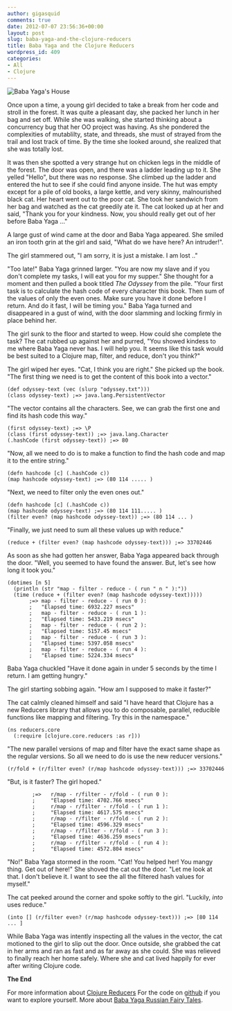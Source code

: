 ```yaml
---
author: gigasquid
comments: true
date: 2012-07-07 23:56:36+00:00
layout: post
slug: baba-yaga-and-the-clojure-reducers
title: Baba Yaga and the Clojure Reducers
wordpress_id: 409
categories:
- All
- Clojure
---
```


![Baba Yaga's House](http://www.thebells.net/Halloween/BabaYaga/BabaYaga3.GIF)

Once upon a time, a young girl decided to take a break from her code and stroll in the forest.  It was quite a pleasant day, she packed her lunch in her bag and set off.  While she was walking, she started thinking about a concurrency bug that her OO project was having.  As she pondered the complexities of mutablilty, state, and threads, she must of strayed from the trail and lost track of time.  By the time she looked around, she realized that she was totally lost.

It was then she spotted a very strange hut on chicken legs in the middle of the forest.  The door was open, and there was a ladder leading up to it.  She yelled "Hello", but there was no response.  She climbed up the ladder and entered the hut to see if she could find anyone inside.  The hut was empty except for a pile of old books, a large kettle, and very skinny, malnourished black cat. Her heart went out to the poor cat.  She took her sandwich from her bag and watched as the cat greedily ate it.  The cat looked up at her and said, "Thank you for your kindness.  Now, you should really get out of her before Baba Yaga ..."

A large gust of wind came at the door and Baba Yaga appeared.  She smiled an iron tooth grin at the girl and said, "What do we have here? An intruder!".  

The girl stammered out, "I am sorry, it is just a mistake.  I am lost .."

"Too late!" Baba Yaga grinned larger.  "You are now my slave and if you don't complete my tasks, I will eat you for my supper." She thought for a moment and then pulled a book titled _The Odyssey_ from the pile.  "Your first task is to calculate the hash code of every character this book. Then sum of the values of only the even ones.  Make sure you have it done before I return.  And do it fast, I will be timing you."  Baba Yaga turned and disappeared in a gust of wind, with the door slamming and locking firmly in place behind her.   

The girl sunk to the floor and started to weep.  How could she complete the task?  The cat rubbed up against her and purred, "You showed kindess to me where Baba Yaga never has. I will help you. It seems like this task would be best suited to a Clojure map, filter, and reduce, don't you think?"

The girl wiped her eyes. "Cat, I think you are right."  She picked up the book.  "The first thing we need is to get the content of this book into a vector."


    
    
    (def odyssey-text (vec (slurp "odyssey.txt")))
    (class odyssey-text) ;=> java.lang.PersistentVector
    



"The vector contains all the characters.  See, we can grab the first one and find its hash code this way."

    
    
    (first odyssey-text) ;=> \P
    (class (first odyssey-text)) ;=> java.lang.Character
    (.hashCode (first odyssey-text)) ;=> 80
    



"Now, all we need to do is to make a function to find the hash code and map it to the entire string."

    
    
    (defn hashcode [c] (.hashCode c))
    (map hashcode odyssey-text) ;=> (80 114 ..... )
    



"Next, we need to filter only the even ones out."

    
    
    (defn hashcode [c] (.hashCode c))
    (map hashcode odyssey-text) ;=> (80 114 111..... )
    (filter even? (map hashcode odyssey-text)) ;=> (80 114 ... )
    



"Finally, we just need to sum all these values up with reduce."

    
    
    (reduce + (filter even? (map hashcode odyssey-text))) ;=> 33702446
    



As soon as she had gotten her answer, Baba Yaga appeared back through the door.  "Well, you seemed to have found the answer.  But, let's see how long it took you."


    
    
    (dotimes [n 5]
      (println (str "map - filter - reduce - ( run " n " ):"))
      (time (reduce + (filter even? (map hashcode odyssey-text)))))
           ;=> map - filter - reduce - ( run 0 ):
           ;   "Elapsed time: 6932.227 msecs"
           ;   map - filter - reduce - ( run 1 ):
           ;   "Elapsed time: 5433.219 msecs"
           ;   map - filter - reduce - ( run 2 ):
           ;   "Elapsed time: 5157.45 msecs"
           ;   map - filter - reduce - ( run 3 ):
           ;   "Elapsed time: 5397.058 msecs"
           ;   map - filter - reduce - ( run 4 ):
           ;   "Elapsed time: 5224.334 msecs"
    



Baba Yaga chuckled "Have it done again in under 5 seconds by the time I return.  I am getting hungry."

The girl starting sobbing again. "How am I supposed to make it faster?"

The cat calmly cleaned himself and said "I have heard that Clojure has a new Reducers library that allows you to do composable, parallel, reducible functions like mapping and filtering.  Try this in the namespace."

    
    
    (ns reducers.core
      (:require [clojure.core.reducers :as r]))
    



"The new parallel versions of map and filter have the exact same shape as the regular versions.  So all we need to do is use the new reducer versions."


    
    
    (r/fold + (r/filter even? (r/map hashcode odyssey-text))) ;=> 33702446
    



"But, is it faster?  The girl hoped."

    
    
            ;=>   r/map - r/filter - r/fold - ( run 0 ):
            ;     "Elapsed time: 4702.766 msecs"
            ;     r/map - r/filter - r/fold - ( run 1 ):
            ;     "Elapsed time: 4617.575 msecs"
            ;     r/map - r/filter - r/fold - ( run 2 ):
            ;     "Elapsed time: 4596.329 msecs"
            ;     r/map - r/filter - r/fold - ( run 3 ):
            ;     "Elapsed time: 4636.259 msecs"
            ;     r/map - r/filter - r/fold - ( run 4 ):
            ;     "Elapsed time: 4572.804 msecs"
    



"No!" Baba Yaga stormed in the room.  "Cat!  You helped her!  You mangy thing. Get out of here!"  She shoved the cat out the door.  "Let me look at that.  I don't believe it. I want to see the all the filtered hash values for myself."

The cat peeked around the corner and spoke softly to the girl. "Luckily, _into_ uses reduce."


    
    
    (into [] (r/filter even? (r/map hashcode odyssey-text))) ;=> [80 114 ... ]
    



While Baba Yaga was intently inspecting all the values in the vector, the cat motioned to the girl to slip out the door.  Once outside, she grabbed the cat in her arms and ran as fast and as far away as she could.  She was relieved to finally reach her home safely.  Where she and cat lived happily for ever after writing Clojure code.

**The End**

For more information about [Clojure Reducers](http://clojure.com/blog/2012/05/08/reducers-a-library-and-model-for-collection-processing.html)
For the code on [github](https://github.com/gigasquid/baba-yaga-reducers) if you want to explore yourself.
More about [Baba Yaga Russian Fairy Tales](http://en.wikipedia.org/wiki/Baba_Yaga).





